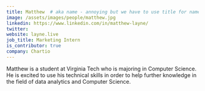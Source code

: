 ```yaml
---
title: Matthew  # aka name - annoying but we have to use title for name here
image: /assets/images/people/matthew.jpg
linkedin: https://www.linkedin.com/in/matthew-layne/
twitter:
website: layne.live
job_title: Marketing Intern
is_contributor: true
company: Chartio
---
```

Matthew is a student at Virginia Tech who is majoring in Computer Science. He is excited to use his technical skills in order to help further knowledge in the field of data analytics and Computer Science.